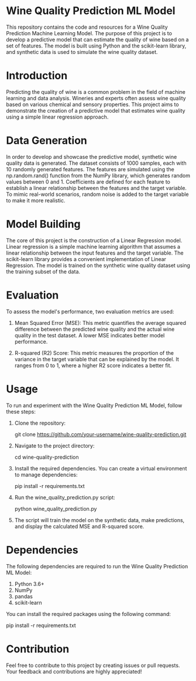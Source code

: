 # Wine Quality Prediction ML Model

This repository contains the code and resources for a Wine Quality Prediction Machine Learning Model. The purpose of this project is to develop a predictive model that can estimate the quality of wine based on a set of features. The model is built using Python and the scikit-learn library, and synthetic data is used to simulate the wine quality dataset.

# Introduction

Predicting the quality of wine is a common problem in the field of machine learning and data analysis. Wineries and experts often assess wine quality based on various chemical and sensory properties. This project aims to demonstrate the creation of a predictive model that estimates wine quality using a simple linear regression approach.

# Data Generation

In order to develop and showcase the predictive model, synthetic wine quality data is generated. The dataset consists of 1000 samples, each with 10 randomly generated features. The features are simulated using the np.random.rand() function from the NumPy library, which generates random values between 0 and 1. Coefficients are defined for each feature to establish a linear relationship between the features and the target variable. To mimic real-world scenarios, random noise is added to the target variable to make it more realistic.

# Model Building

The core of this project is the construction of a Linear Regression model. Linear regression is a simple machine learning algorithm that assumes a linear relationship between the input features and the target variable. The scikit-learn library provides a convenient implementation of Linear Regression. The model is trained on the synthetic wine quality dataset using the training subset of the data.

# Evaluation

To assess the model's performance, two evaluation metrics are used:

1) Mean Squared Error (MSE): This metric quantifies the average squared difference between the predicted wine quality and the actual wine quality in the test dataset. A lower MSE indicates better model performance.

2) R-squared (R2) Score: This metric measures the proportion of the variance in the target variable that can be explained by the model. It ranges from 0 to 1, where a higher R2 score indicates a better fit.

# Usage

To run and experiment with the Wine Quality Prediction ML Model, follow these steps:

1) Clone the repository:

   git clone https://github.com/your-username/wine-quality-prediction.git

2) Navigate to the project directory:

   cd wine-quality-prediction

3) Install the required dependencies. You can create a virtual environment to manage dependencies:

   pip install -r requirements.txt

4) Run the wine_quality_prediction.py script:

   python wine_quality_prediction.py

5) The script will train the model on the synthetic data, make predictions, and display the calculated MSE and R-squared score.

# Dependencies

The following dependencies are required to run the Wine Quality Prediction ML Model:

1) Python 3.6+
2) NumPy
3) pandas
4) scikit-learn

You can install the required packages using the following command:

pip install -r requirements.txt

# Contribution

Feel free to contribute to this project by creating issues or pull requests. Your feedback and contributions are highly appreciated!
